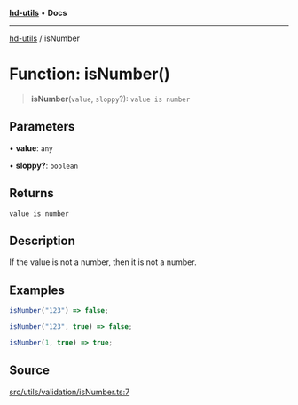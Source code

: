 [**hd-utils**](../README.md) • **Docs**

***

[hd-utils](../globals.md) / isNumber

# Function: isNumber()

> **isNumber**(`value`, `sloppy`?): `value is number`

## Parameters

• **value**: `any`

• **sloppy?**: `boolean`

## Returns

`value is number`

## Description

If the value is not a number, then it is not a number.

## Examples

```ts
isNumber("123") => false;
```

```ts
isNumber("123", true) => false;
```

```ts
isNumber(1, true) => true;
```

## Source

[src/utils/validation/isNumber.ts:7](https://github.com/AhmadHddad/h-utils/blob/5c76ff5de068cee019fc632d9da2e395721bb48f/src/utils/validation/isNumber.ts#L7)
